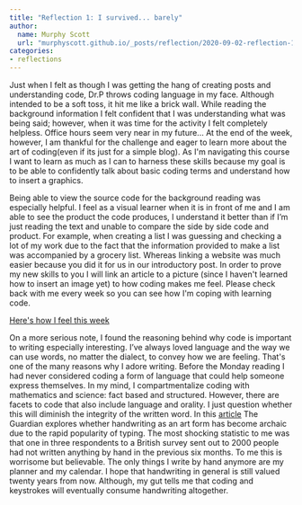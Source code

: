 ```yaml
---
title: "Reflection 1: I survived... barely" 
author:
  name: Murphy Scott
  url: "murphyscott.github.io/_posts/reflection/2020-09-02-reflection-1.md"
categories:
- reflections
---
```


Just when I felt as though I was getting the hang of creating posts and understanding code, Dr.P throws coding language in my face. Although intended to be a soft toss, it hit me like a brick wall. While reading the background information I felt confident that I was understanding what was being said; however, when it was time for the activity I felt completely helpless. Office hours seem very near in my future... At the end of the week, however, I am thankful for the challenge and eager to learn more about the art of coding(even if its just for a simple blog). As I'm navigating this course I want to learn as much as I can to harness these skills because my goal is to be able to confidently talk about basic coding terms and understand how to insert a graphics.

Being able to view the source code for the background reading was especially helpful. I feel as a visual learner when it is in front of me and I am able to see the product the code produces, I understand it better than if I’m just reading the text and unable to compare the side by side code and product. For example, when creating a list I was guessing and checking a lot of my work due to the fact that the information provided to make a list was accompanied by a grocery list. Whereas linking a website was much easier because you did it for us in our introductory post. In order to prove my new skills to you I will link an article to a picture (since I haven't learned how to insert an image yet) to how coding makes me feel. Please check back with me every week so you can see how I'm coping with learning code. 
      
[Here's how I feel this week](https://images.app.goo.gl/3zc45ZNjL5BckgRB7)

On a more serious note, I found the reasoning behind why code is important to writing especially interesting. I’ve always loved language and the way we can use words, no matter the dialect, to convey how we are feeling. That's one of the many reasons why I adore writing. Before the Monday reading I had never considered coding a form of language that could help someone express themselves. In my mind, I compartmentalize coding with mathematics and science: fact based and structured. However, there are facets to code that also include language and orality. I just question whether this will diminish the integrity of the written word. In this [article](https://www.theguardian.com/science/2014/dec/16/cognitive-benefits-handwriting-decline-typing) The Guardian explores whether handwriting as an art form has become archaic due to the rapid popularity of typing. The most shocking statistic to me was that one in three respondents to a British survey sent out to 2000 people had not written anything by hand in the previous six months. To me this is worrisome but believable. The only things I write by hand anymore are my planner and my calendar. I hope that handwriting in general is still valued twenty years from now. Although, my gut tells me that coding and keystrokes will eventually consume handwriting altogether.
 
